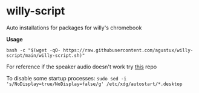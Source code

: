 # willy-script
Auto installations for packages for willy's chromebook

**Usage**

```
bash -c "$(wget -qO- https://raw.githubusercontent.com/agustux/willy-script/main/willy-script.sh)"
```
For reference if the speaker audio doesn't work try [this](https://github.com/WeirdTreeThing/chromebook-linux-audio) repo

To disable some startup processes: `sudo sed -i 's/NoDisplay=true/NoDisplay=false/g' /etc/xdg/autostart/*.desktop`
